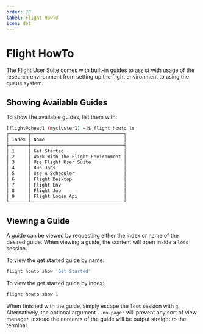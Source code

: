 ```yaml
---
order: 70
label: Flight HowTo
icon: dot
---
```


# Flight HowTo

The Flight User Suite comes with built-in guides to assist with usage of the research environment from setting up the flight environment to using the queue system.

## Showing Available Guides

To show the available guides, list them with:
```bash 
[flight@chead1 (mycluster1) ~]$ flight howto ls
┌───────┬──────────────────────────────────┐
│ Index │ Name                             │
├───────┼──────────────────────────────────┤
│ 1     │ Get Started                      │
│ 2     │ Work With The Flight Environment │
│ 3     │ Use Flight User Suite            │
│ 4     │ Run Jobs                         │
│ 5     │ Use A Scheduler                  │
│ 6     │ Flight Desktop                   │
│ 7     │ Flight Env                       │
│ 8     │ Flight Job                       │
│ 9     │ Flight Login Api                 │
└───────┴──────────────────────────────────┘
```

## Viewing a Guide

A guide can be viewed by requesting either the index or name of the desired guide. When viewing a guide, the content will open inside a `less` session. 

To view the get started guide by name:

```bash
flight howto show 'Get Started'
```

To view the get started guide by index:

```bash
flight howto show 1
```

When finished with the guide, simply escape the `less` session with `q`. Alternatively, the optional argument `--no-pager` will prevent any sort of view manager, instead the contents of the guide will be output straight to the terminal.

